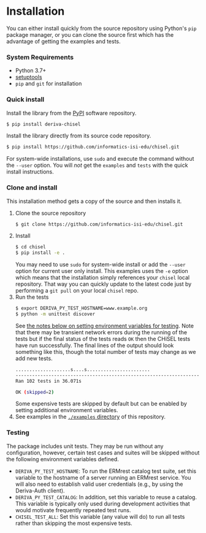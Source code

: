 # Installation

You can either install quickly from the source repository using Python's `pip`
package manager, or you can clone the source first which has the advantage of 
getting the examples and tests.

### System Requirements

- Python 3.7+
- [setuptools](https://pypi.org/project/setuptools/)
- `pip` and `git` for installation

### Quick install

Install the library from the [PyPI](https://pypi.org/) software repository.

```sh
$ pip install deriva-chisel
```

Install the library directly from its source code repository.

```sh
$ pip install https://github.com/informatics-isi-edu/chisel.git
```

For system-wide installations, use `sudo` and execute the command without the 
`--user` option. You will _not_ get the `examples` and `tests` with the quick 
install instructions.

### Clone and install

This installation method gets a copy of the source and then installs it.

1. Clone the source repository
    ```sh
    $ git clone https://github.com/informatics-isi-edu/chisel.git
    ```
2. Install
    ```sh
    $ cd chisel
    $ pip install -e .
    ```
    You may need to use `sudo` for system-wide install or add the `--user` option 
    for current user only install. This examples uses the `-e` option which means
    that the installation simply references your `chisel` local repository. That 
    way you can quickly update to the latest code just by performing a `git pull`
    on your local `chisel` repo.
3. Run the tests
    ```sh
    $ export DERIVA_PY_TEST_HOSTNAME=www.example.org
    $ python -m unittest discover
    ```
    See [the notes below on setting environment variables for testing](#testing). 
    Note that there may be transient network errors during the running of the tests 
    but if the final status of the tests reads `OK` then the CHiSEL tests have run 
    successfully. The final lines of the output should look something like this, though 
    the total number of tests may change as we add new tests.
    ```sh
    ....................s....s.......................
    ----------------------------------------------------------------------
    Ran 102 tests in 36.071s
    
    OK (skipped=2)
    ```
    Some expensive tests are skipped by default but can be enabled by setting 
    additional environment variables.
4. See examples in the [`./examples` directory](./examples) of this repository.

### Testing

The package includes unit tests. They may be run without any configuration, 
however, certain test cases and suites will be skipped without the following
environment variables defined.

* `DERIVA_PY_TEST_HOSTNAME`:
  To run the ERMrest catalog test suite, set this variable to the hostname of
  a server running an ERMrest service. You will also need to establish valid
  user credentials (e.g., by using the Deriva-Auth client).
* `DERIVA_PY_TEST_CATALOG`:
  In addition, set this variable to reuse a catalog. This variable is typically
  only used during development activities that would motivate frequently
  repeated test runs.
* `CHISEL_TEST_ALL`:
  Set this variable (any value will do) to run all tests rather than skipping the
  most expensive tests.
